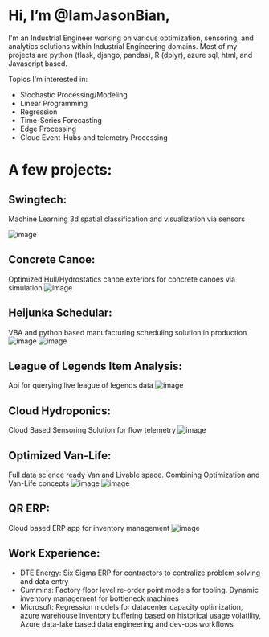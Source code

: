
<!---
IamJasonBian/IamJasonBian is a ✨ special ✨ repository because its `README.md` (this file) appears on your GitHub profile.
You can click the Preview link to take a look at your changes.
--->
# Hi, I’m @IamJasonBian, 

I'm an Industrial Engineer working on various optimization, sensoring, and analytics solutions within Industrial Engineering domains. Most of my projects are python (flask, django, pandas), R (dplyr), azure sql, html, and Javascript based.

Topics I'm interested in: 
  * Stochastic Processing/Modeling 
  * Linear Programming
  * Regression
  * Time-Series Forecasting
  * Edge Processing
  * Cloud Event-Hubs and telemetry Processing
  
 # A few projects:
  ## Swingtech: 
  Machine Learning 3d spatial classification and visualization via sensors
  
  ![image](https://user-images.githubusercontent.com/16582383/118032809-ed805980-b31c-11eb-965e-4729abbd7419.png)

  ## Concrete Canoe: 
  Optimized Hull/Hydrostatics canoe exteriors for concrete canoes via simulation
  ![image](https://user-images.githubusercontent.com/16582383/118032626-bd38bb00-b31c-11eb-93ca-d78dbe76b86b.png)

  
  ## Heijunka Schedular: 
  VBA and python based manufacturing scheduling solution in production
  ![image](https://user-images.githubusercontent.com/16582383/118032317-6337f580-b31c-11eb-88eb-cdbe0ab4fa45.png)
![image](https://user-images.githubusercontent.com/16582383/118032361-721ea800-b31c-11eb-8cb3-695b428a3486.png)

  ## League of Legends Item Analysis: 
  Api for querying live league of legends data
  ![image](https://user-images.githubusercontent.com/16582383/118032998-23254280-b31d-11eb-86bd-91ab7e18fee9.png)

  ## Cloud Hydroponics: 
  Cloud Based Sensoring Solution for flow telemetry 
  ![image](https://user-images.githubusercontent.com/16582383/118032925-0ab52800-b31d-11eb-9ff7-ad16fc96e6d4.png)

  ## Optimized Van-Life: 
  Full data science ready Van and Livable space. Combining Optimization and Van-Life concepts
  ![image](https://user-images.githubusercontent.com/16582383/118031913-e86eda80-b31b-11eb-88c2-2a4242a13c53.png)
  ![image](https://user-images.githubusercontent.com/16582383/118032867-fcffa280-b31c-11eb-9ad4-debc6f7168c2.png)

  ## QR ERP: 
  Cloud based ERP app for inventory management 
  ![image](https://user-images.githubusercontent.com/16582383/118032035-0dfbe400-b31c-11eb-93f7-4ec9914af902.png)

  
 ## Work Experience:
   * DTE Energy: Six Sigma ERP for contractors to centralize problem solving and data entry
   * Cummins: Factory floor level re-order point models for tooling. Dynamic inventory management for bottleneck machines
   * Microsoft: Regression models for datacenter capacity optimization, azure warehouse inventory buffering based on historical usage volatility, Azure data-lake based data engineering and dev-ops workflows
   
   

